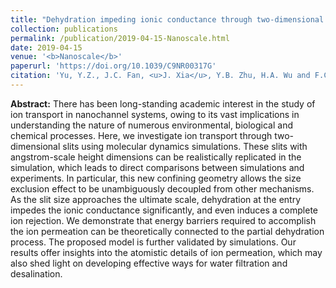 ```yaml
---
title: "Dehydration impeding ionic conductance through two-dimensional angstrom-scale slits"
collection: publications
permalink: /publication/2019-04-15-Nanoscale.html
date: 2019-04-15
venue: '<b>Nanoscale</b>'
paperurl: 'https://doi.org/10.1039/C9NR00317G'
citation: 'Yu, Y.Z., J.C. Fan, <u>J. Xia</u>, Y.B. Zhu, H.A. Wu and F.C. Wang*, Dehydration impeding ionic conductance through two-dimensional angstrom-scale slits. <i>Nanoscale</i>, 2019, 11: 8449–8457.'
---
```


**Abstract:** There has been long-standing academic interest in the study of ion transport in nanochannel systems, owing to its vast implications in understanding the nature of numerous environmental, biological and chemical processes. Here, we investigate ion transport through two-dimensional slits using molecular dynamics simulations. These slits with angstrom-scale height dimensions can be realistically replicated in the simulation, which leads to direct comparisons between simulations and experiments. In particular, this new confining geometry allows the size exclusion effect to be unambiguously decoupled from other mechanisms. As the slit size approaches the ultimate scale, dehydration at the entry impedes the ionic conductance significantly, and even induces a complete ion rejection. We demonstrate that energy barriers required to accomplish the ion permeation can be theoretically connected to the partial dehydration process. The proposed model is further validated by simulations. Our results offer insights into the atomistic details of ion permeation, which may also shed light on developing effective ways for water filtration and desalination.
